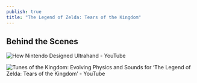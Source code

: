 ```yaml
---
publish: true
title: "The Legend of Zelda: Tears of the Kingdom"
---
```

## Behind the Scenes
![How Nintendo Designed Ultrahand - YouTube](https://www.youtube.com/watch?v=pvOqTunOQB8&pp=ygUodGVhcnMgb2YgdGhlIGtpbmdkb20gZ2FtZSBtYWtlcnMgdG9vbGtpdA%3D%3D) 

![Tunes of the Kingdom: Evolving Physics and Sounds for ‘The Legend of Zelda: Tears of the Kingdom’ - YouTube](https://www.youtube.com/watch?v=N-dPDsLTrTE) 
